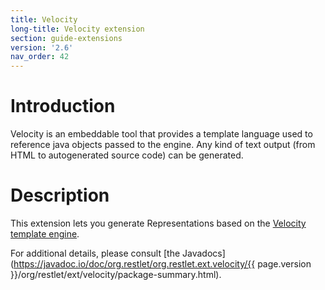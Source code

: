 ```yaml
---
title: Velocity
long-title: Velocity extension
section: guide-extensions
version: '2.6'
nav_order: 42
---
```

# Introduction

Velocity is an embeddable tool that provides a template language used to
reference java objects passed to the engine. Any kind of text output
(from HTML to autogenerated source code) can be generated.

# Description

This extension lets you generate Representations based on the [Velocity
template
engine](http://velocity.apache.org/engine/).

For additional details, please consult [the
Javadocs](https://javadoc.io/doc/org.restlet/org.restlet.ext.velocity/{{ page.version }}/org/restlet/ext/velocity/package-summary.html).
